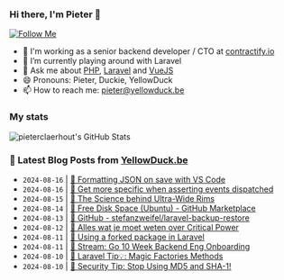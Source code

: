 ### Hi there, I'm Pieter 👋  
[![Follow Me](https://img.shields.io/github/followers/pieterclaerhout?label=Follow&style=social)](https://github.com/pieterclaerhout)

- 🏢 I'm working as a senior backend developer / CTO at [contractify.io](https://contractify.io)
- 🌱 I’m currently playing around with Laravel
- 💬 Ask me about [PHP](https://php.net), [Laravel](http://laravel.com) and [VueJS](https://vuejs.org)
- 😄 Pronouns: Pieter, Duckie, YellowDuck
- 📫 How to reach me: pieter@yellowduck.be

### My stats

![pieterclaerhout's GitHub Stats](https://github-readme-stats.vercel.app/api?username=pieterclaerhout&show_icons=true&count_private=true&line_height=40)

### 📩 Latest Blog Posts from [YellowDuck.be](https://www.yellowduck.be/)
<!-- BLOG-POST-LIST:START -->
- `2024-08-16` | [🐥 Formatting JSON on save with VS Code](https://www.yellowduck.be/posts/formatting-json-on-save-with-vs-code)  
- `2024-08-16` | [🔗 Get more specific when asserting events dispatched](https://www.yellowduck.be/posts/get-more-specific-when-asserting-events-dispatched-mastering-laravel)  
- `2024-08-15` | [🔗 The Science behind Ultra-Wide Rims](https://www.yellowduck.be/posts/the-science-behind-ultra-wide-rims)  
- `2024-08-14` | [🔗 Free Disk Space &lpar;Ubuntu&rpar; - GitHub Marketplace](https://www.yellowduck.be/posts/free-disk-space-ubuntu-github-marketplace)  
- `2024-08-13` | [🔗 GitHub - stefanzweifel/laravel-backup-restore](https://www.yellowduck.be/posts/github-stefanzweifel-laravel-backup-restore-a-package-to-restore-database-backups-made-with-spatie-laravel-backup)  
- `2024-08-12` | [🔗 Alles wat je moet weten over Critical Power](https://www.yellowduck.be/posts/alles-wat-je-moet-weten-over-critical-power)  
- `2024-08-11` | [🐥 Using a forked package in Laravel](https://www.yellowduck.be/posts/using-a-forked-package-in-laravel)  
- `2024-08-11` | [🔗 Stream: Go 10 Week Backend Eng Onboarding](https://www.yellowduck.be/posts/stream-go-10-week-backend-eng-onboarding)  
- `2024-08-10` | [🐥 Laravel Tip💡: Magic Factories Methods](https://www.yellowduck.be/posts/laravel-tip-magic-factories-methods)  
- `2024-08-10` | [🔗 Security Tip: Stop Using MD5 and SHA-1!](https://www.yellowduck.be/posts/security-tip-stop-using-md5-and-sha-1)  

<!-- BLOG-POST-LIST:END -->
